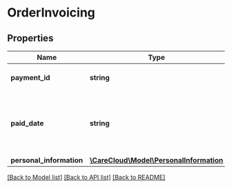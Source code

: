 # OrderInvoicing

## Properties
Name | Type | Description | Notes
------------ | ------------- | ------------- | -------------
**payment_id** | **string** | The unique id of the payment | 
**paid_date** | **string** | Date and time of the order payment *(YYYY-MM-DD HH:MM:SS)* | [optional] 
**personal_information** | [**\CareCloud\Model\PersonalInformation**](PersonalInformation.md) |  | [optional] 

[[Back to Model list]](../../README.md#documentation-for-models) [[Back to API list]](../../README.md#documentation-for-api-endpoints) [[Back to README]](../../README.md)

